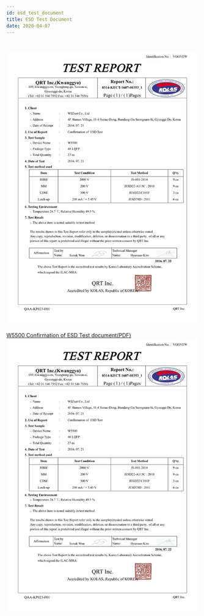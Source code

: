 ```yaml
---
id: esd_test_document
title: ESD Test Document
date: 2020-04-07
---
```


![W5500 Confirmation of ESD Test document](/img/products/w5500/application/kect-1607-00353_1_w5500_48lqfp_0722.png)
=======

[W5500 Confirmation of ESD Test document(PDF)](/img/products/w5500/kect-1607-00353_1_w5500_48lqfp_0722.pdf)
![W5500 Confirmation of ESD Test document](/img/products/w5500/application/kect-1607-00353_1_w5500_48lqfp_0722.png)


